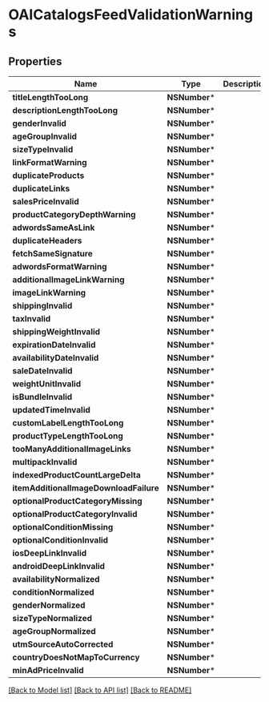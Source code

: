 # OAICatalogsFeedValidationWarnings

## Properties
Name | Type | Description | Notes
------------ | ------------- | ------------- | -------------
**titleLengthTooLong** | **NSNumber*** |  | [optional] 
**descriptionLengthTooLong** | **NSNumber*** |  | [optional] 
**genderInvalid** | **NSNumber*** |  | [optional] 
**ageGroupInvalid** | **NSNumber*** |  | [optional] 
**sizeTypeInvalid** | **NSNumber*** |  | [optional] 
**linkFormatWarning** | **NSNumber*** |  | [optional] 
**duplicateProducts** | **NSNumber*** |  | [optional] 
**duplicateLinks** | **NSNumber*** |  | [optional] 
**salesPriceInvalid** | **NSNumber*** |  | [optional] 
**productCategoryDepthWarning** | **NSNumber*** |  | [optional] 
**adwordsSameAsLink** | **NSNumber*** |  | [optional] 
**duplicateHeaders** | **NSNumber*** |  | [optional] 
**fetchSameSignature** | **NSNumber*** |  | [optional] 
**adwordsFormatWarning** | **NSNumber*** |  | [optional] 
**additionalImageLinkWarning** | **NSNumber*** |  | [optional] 
**imageLinkWarning** | **NSNumber*** |  | [optional] 
**shippingInvalid** | **NSNumber*** |  | [optional] 
**taxInvalid** | **NSNumber*** |  | [optional] 
**shippingWeightInvalid** | **NSNumber*** |  | [optional] 
**expirationDateInvalid** | **NSNumber*** |  | [optional] 
**availabilityDateInvalid** | **NSNumber*** |  | [optional] 
**saleDateInvalid** | **NSNumber*** |  | [optional] 
**weightUnitInvalid** | **NSNumber*** |  | [optional] 
**isBundleInvalid** | **NSNumber*** |  | [optional] 
**updatedTimeInvalid** | **NSNumber*** |  | [optional] 
**customLabelLengthTooLong** | **NSNumber*** |  | [optional] 
**productTypeLengthTooLong** | **NSNumber*** |  | [optional] 
**tooManyAdditionalImageLinks** | **NSNumber*** |  | [optional] 
**multipackInvalid** | **NSNumber*** |  | [optional] 
**indexedProductCountLargeDelta** | **NSNumber*** |  | [optional] 
**itemAdditionalImageDownloadFailure** | **NSNumber*** |  | [optional] 
**optionalProductCategoryMissing** | **NSNumber*** |  | [optional] 
**optionalProductCategoryInvalid** | **NSNumber*** |  | [optional] 
**optionalConditionMissing** | **NSNumber*** |  | [optional] 
**optionalConditionInvalid** | **NSNumber*** |  | [optional] 
**iosDeepLinkInvalid** | **NSNumber*** |  | [optional] 
**androidDeepLinkInvalid** | **NSNumber*** |  | [optional] 
**availabilityNormalized** | **NSNumber*** |  | [optional] 
**conditionNormalized** | **NSNumber*** |  | [optional] 
**genderNormalized** | **NSNumber*** |  | [optional] 
**sizeTypeNormalized** | **NSNumber*** |  | [optional] 
**ageGroupNormalized** | **NSNumber*** |  | [optional] 
**utmSourceAutoCorrected** | **NSNumber*** |  | [optional] 
**countryDoesNotMapToCurrency** | **NSNumber*** |  | [optional] 
**minAdPriceInvalid** | **NSNumber*** |  | [optional] 

[[Back to Model list]](../README.md#documentation-for-models) [[Back to API list]](../README.md#documentation-for-api-endpoints) [[Back to README]](../README.md)


